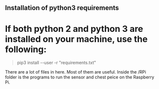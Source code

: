 ## Installation of python3 requirements
# If both python 2 and python 3 are installed on your machine, use the following:

> pip3 install --user  -r "requirements.txt"

There are a lot of files in here. Most of them are useful.
Inside the /RPi folder is the programs to run the sensor and chest peice on the Raspberry Pi.
